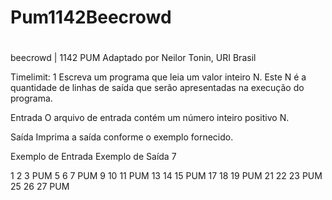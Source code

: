 # Pum1142Beecrowd
#
#
beecrowd | 1142
PUM
Adaptado por Neilor Tonin, URI  Brasil

Timelimit: 1
Escreva um programa que leia um valor inteiro N. Este N é a quantidade de linhas de saída que serão apresentadas na execução do programa.

Entrada
O arquivo de entrada contém um número inteiro positivo N.

Saída
Imprima a saída conforme o exemplo fornecido.

Exemplo de Entrada	Exemplo de Saída
7

1 2 3 PUM
5 6 7 PUM
9 10 11 PUM
13 14 15 PUM
17 18 19 PUM
21 22 23 PUM
25 26 27 PUM
